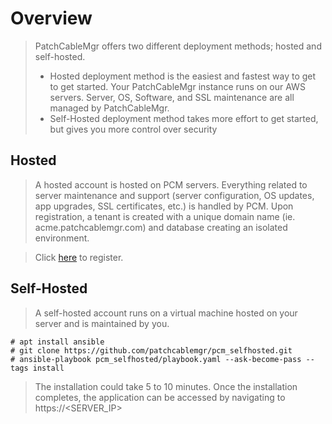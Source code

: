 # Overview
> PatchCableMgr offers two different deployment methods; hosted and self-hosted.
> - Hosted deployment method is the easiest and fastest way to get to get started.  Your PatchCableMgr instance runs on our AWS servers.  Server, OS, Software, and SSL maintenance are all managed by PatchCableMgr.
> - Self-Hosted deployment method takes more effort to get started, but gives you more control over security

## Hosted
> A hosted account is hosted on PCM servers. Everything related to server maintenance and support (server configuration, OS updates, app upgrades, SSL certificates, etc.) is handled by PCM. Upon registration, a tenant is created with a unique domain name (ie. acme.patchcablemgr.com) and database creating an isolated environment.

> Click [here](https://register.patchcablemgr.com/register-tenant) to register.

## Self-Hosted
> A self-hosted account runs on a virtual machine hosted on your server and is maintained by you.
```
# apt install ansible
# git clone https://github.com/patchcablemgr/pcm_selfhosted.git
# ansible-playbook pcm_selfhosted/playbook.yaml --ask-become-pass --tags install
```
> The installation could take 5 to 10 minutes.  Once the installation completes, the application can be accessed by navigating to https://<SERVER_IP>